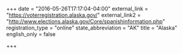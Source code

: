 +++
date = "2016-05-26T17:17:04-04:00"
external_link = "https://voterregistration.alaska.gov/"
external_link2 = "http://www.elections.alaska.gov/Core/spanishinformation.php"
registration_type = "online"
state_abbreviation = "AK"
title = "Alaska"
english_only = false


+++
